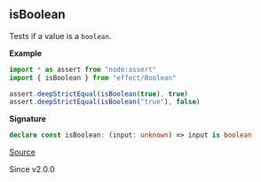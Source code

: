 ## isBoolean

Tests if a value is a `boolean`.

**Example**

```ts
import * as assert from "node:assert"
import { isBoolean } from "effect/Boolean"

assert.deepStrictEqual(isBoolean(true), true)
assert.deepStrictEqual(isBoolean("true"), false)
```

**Signature**

```ts
declare const isBoolean: (input: unknown) => input is boolean
```

[Source](https://github.com/Effect-TS/effect/tree/main/packages/effect/src/Boolean.ts#L29)

Since v2.0.0
